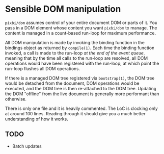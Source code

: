 # Sensible DOM manipulation

`pixbi/dom` assumes control of your entire document DOM or parts of it. You
pass in a DOM element whose content you want `pixbi/dom` to manage. The content
is managed in a count-based run-loop for maximum performance.

All DOM manipulation is made by invoking the binding function in the bindings
object as returned by `compile(1)`. Each time the binding function invoked, a
call is made to the run-loop _at the end of the event queue_, meaning that by
the time all calls to the run-loop are resolved, all DOM operations would have
been registered with the run-loop, at which point the run-loop flushes all DOM
operations.

If there is a managed DOM tree registered via `bootstrap(1)`, the DOM tree
would be detached from the document, DOM operations would be executed, and the
DOM tree is then re-attached to the DOM tree. Updating the DOM "offline" from
the live document is generally more performant than otherwise.

There is only one file and it is heavily commented. The LoC is clocking only at
around 100 lines. Reading through it should give you a much better
understanding of how it works.

## TODO

* Batch updates

